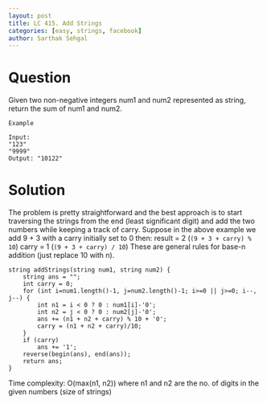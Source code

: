 ```yaml
---
layout: post
title: LC 415. Add Strings
categories: [easy, strings, facebook]
author: Sarthak Sehgal
---
```

# Question
Given two non-negative integers num1 and num2 represented as string, return the sum of num1 and num2.
```
Example

Input:
"123"
"9999"
Output: "10122"
```

# Solution
The problem is pretty straightforward and the best approach is to start traversing the strings from the end (least significant digit) and add the two numbers while keeping a track of carry.
Suppose in the above example we add 9 + 3 with a carry initially set to 0 then:
result = 2 (`(9 + 3 + carry) % 10`)
carry = 1 (`(9 + 3 + carry) / 10`)
These are general rules for base-n addition (just replace 10 with n).

```
string addStrings(string num1, string num2) {
    string ans = "";
    int carry = 0;
    for (int i=num1.length()-1, j=num2.length()-1; i>=0 || j>=0; i--, j--) {
        int n1 = i < 0 ? 0 : num1[i]-'0';
        int n2 = j < 0 ? 0 : num2[j]-'0';
        ans += (n1 + n2 + carry) % 10 + '0';
        carry = (n1 + n2 + carry)/10;
    }
    if (carry)
        ans += '1';
    reverse(begin(ans), end(ans));
    return ans;
}
```
Time complexity: O(max(n1, n2)) where n1 and n2 are the no. of digits in the given numbers (size of strings)